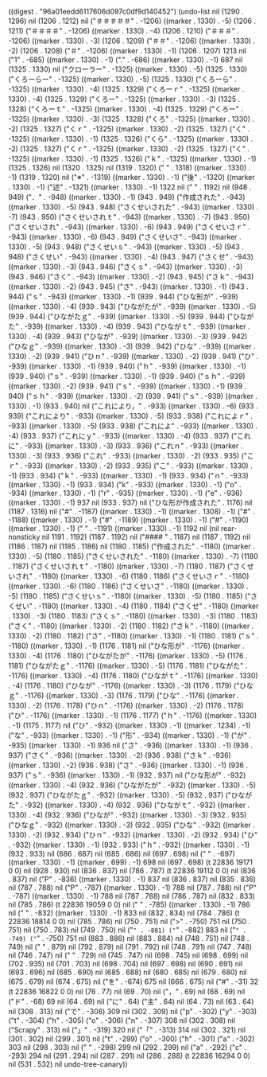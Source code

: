 
((digest . "96a01eedd6117606d097c0df9d140452") (undo-list nil (1290 . 1296) nil (1206 . 1212) nil ("＃＃＃＃＃" . -1206) ((marker . 1330) . -5) (1206 . 1211) ("＃＃＃＃" . -1206) ((marker . 1330) . -4) (1206 . 1210) ("＃＃＃" . -1206) ((marker . 1330) . -3) (1206 . 1209) ("＃＃" . -1206) ((marker . 1330) . -2) (1206 . 1208) ("＃" . -1206) ((marker . 1330) . -1) (1206 . 1207) 1213 nil ("1" . -685) ((marker . 1330) . -1) ("." . -686) ((marker . 1330) . -1) 687 nil (1325 . 1330) nil ("クローラー" . -1325) ((marker . 1330) . -5) (1325 . 1330) ("くろーらー" . -1325) ((marker . 1330) . -5) (1325 . 1330) ("くろーら" . -1325) ((marker . 1330) . -4) (1325 . 1329) ("くろーｒ" . -1325) ((marker . 1330) . -4) (1325 . 1329) ("くろー" . -1325) ((marker . 1330) . -3) (1325 . 1328) ("くろーｔ" . -1325) ((marker . 1330) . -4) (1325 . 1329) ("くろー" . -1325) ((marker . 1330) . -3) (1325 . 1328) ("くろ" . -1325) ((marker . 1330) . -2) (1325 . 1327) ("くｒ" . -1325) ((marker . 1330) . -2) (1325 . 1327) ("く" . -1325) ((marker . 1330) . -1) (1325 . 1326) ("くら" . -1325) ((marker . 1330) . -2) (1325 . 1327) ("くｒ" . -1325) ((marker . 1330) . -2) (1325 . 1327) ("く" . -1325) ((marker . 1330) . -1) (1325 . 1326) ("ｋ" . -1325) ((marker . 1330) . -1) (1325 . 1326) nil (1320 . 1325) nil (1319 . 1320) (" " . 1318) ((marker . 1330) . -1) (1319 . 1320) nil ("※" . -1319) ((marker . 1330) . -1) ("後" . -1320) ((marker . 1330) . -1) ("述" . -1321) ((marker . 1330) . -1) 1322 nil ("
" . 1192) nil (948 . 949) ("．" . -948) ((marker . 1330) . -1) (943 . 949) ("作成された" . -943) ((marker . 1330) . -5) (943 . 948) ("さくせいされた" . -943) ((marker . 1330) . -7) (943 . 950) ("さくせいされｔ" . -943) ((marker . 1330) . -7) (943 . 950) ("さくせいされ" . -943) ((marker . 1330) . -6) (943 . 949) ("さくせいさｒ" . -943) ((marker . 1330) . -6) (943 . 949) ("さくせいさ" . -943) ((marker . 1330) . -5) (943 . 948) ("さくせいｓ" . -943) ((marker . 1330) . -5) (943 . 948) ("さくせい" . -943) ((marker . 1330) . -4) (943 . 947) ("さくせ" . -943) ((marker . 1330) . -3) (943 . 946) ("さくｓ" . -943) ((marker . 1330) . -3) (943 . 946) ("さく" . -943) ((marker . 1330) . -2) (943 . 945) ("さｋ" . -943) ((marker . 1330) . -2) (943 . 945) ("さ" . -943) ((marker . 1330) . -1) (943 . 944) ("ｓ" . -943) ((marker . 1330) . -1) (939 . 944) ("ひな形が" . -939) ((marker . 1330) . -4) (939 . 943) ("ひながたが" . -939) ((marker . 1330) . -5) (939 . 944) ("ひながたｇ" . -939) ((marker . 1330) . -5) (939 . 944) ("ひながた" . -939) ((marker . 1330) . -4) (939 . 943) ("ひながｔ" . -939) ((marker . 1330) . -4) (939 . 943) ("ひなが" . -939) ((marker . 1330) . -3) (939 . 942) ("ひなｇ" . -939) ((marker . 1330) . -3) (939 . 942) ("ひな" . -939) ((marker . 1330) . -2) (939 . 941) ("ひｎ" . -939) ((marker . 1330) . -2) (939 . 941) ("ひ" . -939) ((marker . 1330) . -1) (939 . 940) ("ｈ" . -939) ((marker . 1330) . -1) (939 . 940) ("ｓ" . -939) ((marker . 1330) . -1) (939 . 940) ("ｓｈ" . -939) ((marker . 1330) . -2) (939 . 941) ("ｓ" . -939) ((marker . 1330) . -1) (939 . 940) ("ｓｈ" . -939) ((marker . 1330) . -2) (939 . 941) ("ｓ" . -939) ((marker . 1330) . -1) (933 . 940) nil ("これにより，" . -933) ((marker . 1330) . -6) (933 . 939) ("これにより" . -933) ((marker . 1330) . -5) (933 . 938) ("これによｒ" . -933) ((marker . 1330) . -5) (933 . 938) ("これによ" . -933) ((marker . 1330) . -4) (933 . 937) ("これにｙ" . -933) ((marker . 1330) . -4) (933 . 937) ("これに" . -933) ((marker . 1330) . -3) (933 . 936) ("これｎ" . -933) ((marker . 1330) . -3) (933 . 936) ("これ" . -933) ((marker . 1330) . -2) (933 . 935) ("こｒ" . -933) ((marker . 1330) . -2) (933 . 935) ("こ" . -933) ((marker . 1330) . -1) (933 . 934) ("ｋ" . -933) ((marker . 1330) . -1) (933 . 934) ("ｎ" . -933) ((marker . 1330) . -1) (933 . 934) ("k" . -933) ((marker . 1330) . -1) ("o" . -934) ((marker . 1330) . -1) ("r" . -935) ((marker . 1330) . -1) ("e" . -936) ((marker . 1330) . -1) 937 nil (933 . 937) nil ("ひな形が作成された" . 1176) nil (1187 . 1316) nil ("#" . -1187) ((marker . 1330) . -1) ((marker . 1308) . -1) ("#" . -1188) ((marker . 1330) . -1) ("#" . -1189) ((marker . 1330) . -1) ("#" . -1190) ((marker . 1330) . -1) (" " . -1191) ((marker . 1330) . -1) 1192 nil (nil rear-nonsticky nil 1191 . 1192) (1187 . 1192) nil ("#### " . 1187) nil (1187 . 1192) nil (1186 . 1187) nil (1185 . 1186) nil (1180 . 1185) ("作成された" . -1180) ((marker . 1330) . -5) (1180 . 1185) ("さくせいされた" . -1180) ((marker . 1330) . -7) (1180 . 1187) ("さくせいされｔ" . -1180) ((marker . 1330) . -7) (1180 . 1187) ("さくせいされ" . -1180) ((marker . 1330) . -6) (1180 . 1186) ("さくせいさｒ" . -1180) ((marker . 1330) . -6) (1180 . 1186) ("さくせいさ" . -1180) ((marker . 1330) . -5) (1180 . 1185) ("さくせいｓ" . -1180) ((marker . 1330) . -5) (1180 . 1185) ("さくせい" . -1180) ((marker . 1330) . -4) (1180 . 1184) ("さくせ" . -1180) ((marker . 1330) . -3) (1180 . 1183) ("さくｓ" . -1180) ((marker . 1330) . -3) (1180 . 1183) ("さく" . -1180) ((marker . 1330) . -2) (1180 . 1182) ("さｋ" . -1180) ((marker . 1330) . -2) (1180 . 1182) ("さ" . -1180) ((marker . 1330) . -1) (1180 . 1181) ("ｓ" . -1180) ((marker . 1330) . -1) (1176 . 1181) nil ("ひな形が" . -1176) ((marker . 1330) . -4) (1176 . 1180) ("ひながたが" . -1176) ((marker . 1330) . -5) (1176 . 1181) ("ひながたｇ" . -1176) ((marker . 1330) . -5) (1176 . 1181) ("ひながた" . -1176) ((marker . 1330) . -4) (1176 . 1180) ("ひながｔ" . -1176) ((marker . 1330) . -4) (1176 . 1180) ("ひなが" . -1176) ((marker . 1330) . -3) (1176 . 1179) ("ひなｇ" . -1176) ((marker . 1330) . -3) (1176 . 1179) ("ひな" . -1176) ((marker . 1330) . -2) (1176 . 1178) ("ひｎ" . -1176) ((marker . 1330) . -2) (1176 . 1178) ("ひ" . -1176) ((marker . 1330) . -1) (1176 . 1177) ("ｈ" . -1176) ((marker . 1330) . -1) (1175 . 1177) nil ("ひ" . -932) ((marker . 1330) . -1) ((marker . 1234) . -1) ("な" . -933) ((marker . 1330) . -1) ("形" . -934) ((marker . 1330) . -1) ("が" . -935) ((marker . 1330) . -1) 936 nil ("さ" . -936) ((marker . 1330) . -1) (936 . 937) ("さく" . -936) ((marker . 1330) . -2) (936 . 938) ("さｋ" . -936) ((marker . 1330) . -2) (936 . 938) ("さ" . -936) ((marker . 1330) . -1) (936 . 937) ("ｓ" . -936) ((marker . 1330) . -1) (932 . 937) nil ("ひな形が" . -932) ((marker . 1330) . -4) (932 . 936) ("ひながたが" . -932) ((marker . 1330) . -5) (932 . 937) ("ひながたｇ" . -932) ((marker . 1330) . -5) (932 . 937) ("ひながた" . -932) ((marker . 1330) . -4) (932 . 936) ("ひながｔ" . -932) ((marker . 1330) . -4) (932 . 936) ("ひなが" . -932) ((marker . 1330) . -3) (932 . 935) ("ひなｇ" . -932) ((marker . 1330) . -3) (932 . 935) ("ひな" . -932) ((marker . 1330) . -2) (932 . 934) ("ひｎ" . -932) ((marker . 1330) . -2) (932 . 934) ("ひ" . -932) ((marker . 1330) . -1) (932 . 933) ("ｈ" . -932) ((marker . 1330) . -1) (932 . 933) nil (686 . 687) nil (685 . 686) nil (697 . 698) nil (" " . -697) ((marker . 1330) . -1) ((marker . 699) . -1) 698 nil (697 . 698) (t 22836 19171 0 0) nil (928 . 930) nil (836 . 837) nil (786 . 787) (t 22836 19112 0 0) nil (836 . 837) nil ("P" . -836) ((marker . 1330) . -1) 837 nil (836 . 837) nil (835 . 836) nil (787 . 788) nil ("P" . -787) ((marker . 1330) . -1) 788 nil (787 . 788) nil ("P" . -787) ((marker . 1330) . -1) 788 nil (787 . 788) nil (786 . 787) nil (832 . 833) nil (785 . 786) (t 22836 19059 0 0) nil ("
" . -785) ((marker . 1330) . -1) 786 nil ("
" . -832) ((marker . 1330) . -1) 833 nil (832 . 834) nil (784 . 786) (t 22836 18814 0 0) nil (785 . 786) nil (750 . 751) nil (">" . -750) 751 nil (750 . 751) nil (750 . 783) nil (749 . 750) nil ("`" . -881) ("`" . -882) 883 nil ("`" . -749) ("`" . -750) 751 nil (883 . 886) nil (883 . 884) nil (748 . 751) nil (748 . 749) nil ("
" . 879) nil (792 . 879) nil (791 . 792) nil (748 . 791) nil (747 . 748) nil (746 . 747) nil ("
" . 729) nil (745 . 747) nil (698 . 745) nil (698 . 699) nil (702 . 935) nil (701 . 703) nil (698 . 704) nil (697 . 698) nil (690 . 691) nil (693 . 696) nil (685 . 690) nil (685 . 688) nil (680 . 685) nil (679 . 680) nil (675 . 679) nil (674 . 675) nil ("を" . -674) 675 nil (666 . 675) nil ("#" . -31) 32 (t 22836 16822 0 0) nil (76 . 77) nil (69 . 70) nil ("，" . 69) nil (68 . 69) nil ("ド" . -68) 69 nil (64 . 69) nil ("に" . 64) ("主" . 64) nil (64 . 73) nil (63 . 64) nil (308 . 313) nil ("で" . -308) 309 nil (302 . 309) nil ("p" . -302) ("y" . -303) ("t" . -304) ("h" . -305) ("o" . -306) ("n" . -307) 308 nil (302 . 308) nil ("Scrapy" . 313) nil ("」" . -319) 320 nil ("「" . -313) 314 nil (302 . 321) nil (301 . 302) nil (299 . 301) nil ("t" . -299) ("o" . -300) ("h" . -301) ("a" . -302) 303 nil (298 . 303) nil (" " . -298) 299 nil (292 . 299) nil ("a" . -292) ("c" . -293) 294 nil (291 . 294) nil (287 . 291) nil (286 . 288) (t 22836 16294 0 0) nil (531 . 532) nil undo-tree-canary))
